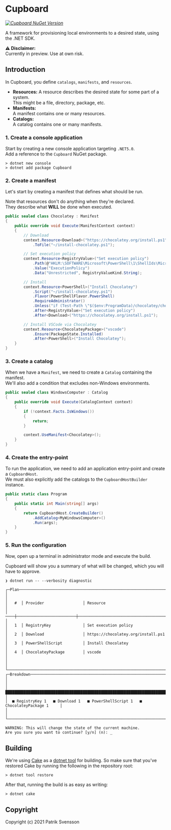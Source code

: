 # Cupboard

_[![Cupboard NuGet Version](https://img.shields.io/nuget/v/cupboard.svg?style=flat&label=NuGet%3A%20Cupboard)](https://www.nuget.org/packages/cupboard)_

A framework for provisioning local environments to a desired state, using the .NET SDK.

**⚠ Disclaimer:**  
Currently in preview. Use at own risk.

## Introduction

In Cupboard, you define `catalogs`, `manifests`, and `resources`.

* **Resources:**
  A resource describes the desired state for some part of a system.  
  This might be a file, directory, package, etc.
* **Manifests:**  
  A manifest contains one or many resources.
* **Catalogs:**  
  A catalog contains one or many manifests.

### 1. Create a console application

Start by creating a new console application targeting `.NET5.0`.  
Add a reference to the `Cupboard` NuGet package.

```
> dotnet new console
> dotnet add package Cupboard
```

### 2. Create a manifest

Let's start by creating a manifest that defines what should be run.  

Note that resources don't do anything when they're declared.  
They describe what **WILL** be done when executed.

```csharp
public sealed class Chocolatey : Manifest
{
    public override void Execute(ManifestContext context)
    {
        // Download
        context.Resource<Download>("https://chocolatey.org/install.ps1")
            .ToFile("~/install-chocolatey.ps1");

        // Set execution policy
        context.Resource<RegistryValue>("Set execution policy")
            .Path(@"HKLM:\SOFTWARE\Microsoft\PowerShell\1\ShellIds\Microsoft.PowerShell")
            .Value("ExecutionPolicy")
            .Data("Unrestricted", RegistryValueKind.String);

        // Install
        context.Resource<PowerShell>("Install Chocolatey")
            .Script("~/install-chocolatey.ps1")
            .Flavor(PowerShellFlavor.PowerShell)
            .RequireAdministrator()
            .Unless("if (Test-Path \"$($env:ProgramData)/chocolatey/choco.exe\") { exit 1 }")
            .After<RegistryValue>("Set execution policy")
            .After<Download>("https://chocolatey.org/install.ps1");

        // Install VSCode via Chocolatey
        context.Resource<ChocolateyPackage>("vscode")
            .Ensure(PackageState.Installed)
            .After<PowerShell>("Install Chocolatey");
    }
}
```

### 3. Create a catalog

When we have a `Manifest`, we need to create a `Catalog` containing the manifest.  
We'll also add a condition that excludes non-Windows environments.

```csharp
public sealed class WindowsComputer : Catalog
{
    public override void Execute(CatalogContext context)
    {
        if (!context.Facts.IsWindows())
        {
            return;
        }

        context.UseManifest<Chocolatey>();
    }
}
```

### 4. Create the entry-point

To run the application, we need to add an application entry-point and create a `CupboardHost`.  
We must also explicitly add the catalogs to the `CupboardHostBuilder` instance.

```csharp
public static class Program
{
    public static int Main(string[] args)
    {
        return CupboardHost.CreateBuilder()
            .AddCatalog<MyWindowsComputer>()
            .Run(args);
    }
}
```

### 5. Run the configuration

Now, open up a terminal in administrator mode and execute the build.

Cupboard will show you a summary of what will be changed, which you will
have to approve.

```
❯ dotnet run -- --verbosity diagnostic

┌─Plan───────────────────────────────────────────────────────────────────────────────┐
│                                                                                    │
│   #  │ Provider                 │ Resource                                         │
│  ────┼──────────────────────────┼────────────────────────────────────────────────  │
│   1  │ RegistryKey              │ Set execution policy                             │
│   2  │ Download                 │ https://chocolatey.org/install.ps1               │
│   3  │ PowerShellScript         │ Install Chocolatey                               │
│   4  │ ChocolateyPackage        │ vscode                                           │
│                                                                                    │
└────────────────────────────────────────────────────────────────────────────────────┘
┌─Breakdown──────────────────────────────────────────────────────────────────────────┐
│                                                                                    │
│  ████████████████████████████████████████████████████████████████████████████████  │
│  ■ RegistryKey 1   ■ Download 1   ■ PowerShellScript 1   ■ ChocolateyPackage 1     │
│                                                                                    │
└────────────────────────────────────────────────────────────────────────────────────┘

WARNING: This will change the state of the current machine.
Are you sure you want to continue? [y/n] (n): _
```

## Building

We're using [Cake](https://github.com/cake-build/cake) as a 
[dotnet tool](https://docs.microsoft.com/en-us/dotnet/core/tools/global-tools) 
for building. So make sure that you've restored Cake by running 
the following in the repository root:

```
> dotnet tool restore
```

After that, running the build is as easy as writing:

```
> dotnet cake
```

## Copyright

Copyright (c) 2021 Patrik Svensson
